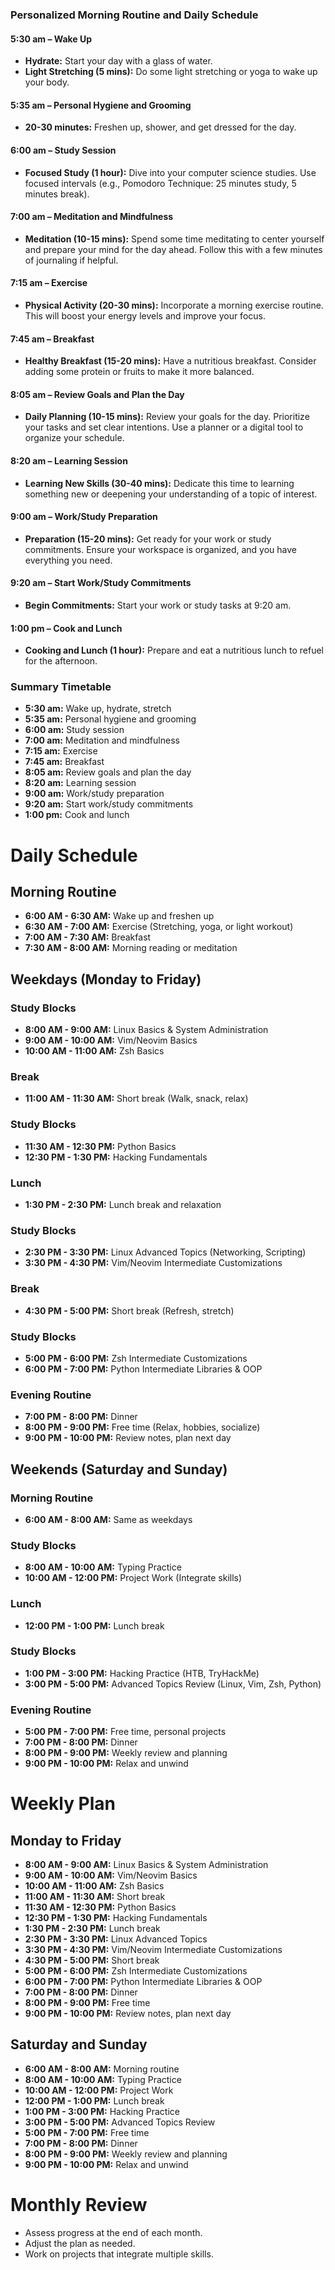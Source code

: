 ### Personalized Morning Routine and Daily Schedule

#### **5:30 am – Wake Up**
- **Hydrate:** Start your day with a glass of water.
- **Light Stretching (5 mins):** Do some light stretching or yoga to wake up your body.

#### **5:35 am – Personal Hygiene and Grooming**
- **20-30 minutes:** Freshen up, shower, and get dressed for the day.

#### **6:00 am – Study Session**
- **Focused Study (1 hour):** Dive into your computer science studies. Use focused intervals (e.g., Pomodoro Technique: 25 minutes study, 5 minutes break).

#### **7:00 am – Meditation and Mindfulness**
- **Meditation (10-15 mins):** Spend some time meditating to center yourself and prepare your mind for the day ahead. Follow this with a few minutes of journaling if helpful.

#### **7:15 am – Exercise**
- **Physical Activity (20-30 mins):** Incorporate a morning exercise routine. This will boost your energy levels and improve your focus.

#### **7:45 am – Breakfast**
- **Healthy Breakfast (15-20 mins):** Have a nutritious breakfast. Consider adding some protein or fruits to make it more balanced.

#### **8:05 am – Review Goals and Plan the Day**
- **Daily Planning (10-15 mins):** Review your goals for the day. Prioritize your tasks and set clear intentions. Use a planner or a digital tool to organize your schedule.

#### **8:20 am – Learning Session**
- **Learning New Skills (30-40 mins):** Dedicate this time to learning something new or deepening your understanding of a topic of interest.

#### **9:00 am – Work/Study Preparation**
- **Preparation (15-20 mins):** Get ready for your work or study commitments. Ensure your workspace is organized, and you have everything you need.

#### **9:20 am – Start Work/Study Commitments**
- **Begin Commitments:** Start your work or study tasks at 9:20 am.

#### **1:00 pm – Cook and Lunch**
- **Cooking and Lunch (1 hour):** Prepare and eat a nutritious lunch to refuel for the afternoon.

### Summary Timetable

- **5:30 am:** Wake up, hydrate, stretch
- **5:35 am:** Personal hygiene and grooming
- **6:00 am:** Study session
- **7:00 am:** Meditation and mindfulness
- **7:15 am:** Exercise
- **7:45 am:** Breakfast
- **8:05 am:** Review goals and plan the day
- **8:20 am:** Learning session
- **9:00 am:** Work/study preparation
- **9:20 am:** Start work/study commitments
- **1:00 pm:** Cook and lunch


# Daily Schedule

## Morning Routine
- **6:00 AM - 6:30 AM:** Wake up and freshen up
- **6:30 AM - 7:00 AM:** Exercise (Stretching, yoga, or light workout)
- **7:00 AM - 7:30 AM:** Breakfast
- **7:30 AM - 8:00 AM:** Morning reading or meditation

## Weekdays (Monday to Friday)
### Study Blocks
- **8:00 AM - 9:00 AM:** Linux Basics & System Administration
- **9:00 AM - 10:00 AM:** Vim/Neovim Basics
- **10:00 AM - 11:00 AM:** Zsh Basics

### Break
- **11:00 AM - 11:30 AM:** Short break (Walk, snack, relax)

### Study Blocks
- **11:30 AM - 12:30 PM:** Python Basics
- **12:30 PM - 1:30 PM:** Hacking Fundamentals

### Lunch
- **1:30 PM - 2:30 PM:** Lunch break and relaxation

### Study Blocks
- **2:30 PM - 3:30 PM:** Linux Advanced Topics (Networking, Scripting)
- **3:30 PM - 4:30 PM:** Vim/Neovim Intermediate Customizations

### Break
- **4:30 PM - 5:00 PM:** Short break (Refresh, stretch)

### Study Blocks
- **5:00 PM - 6:00 PM:** Zsh Intermediate Customizations
- **6:00 PM - 7:00 PM:** Python Intermediate Libraries & OOP

### Evening Routine
- **7:00 PM - 8:00 PM:** Dinner
- **8:00 PM - 9:00 PM:** Free time (Relax, hobbies, socialize)
- **9:00 PM - 10:00 PM:** Review notes, plan next day

## Weekends (Saturday and Sunday)
### Morning Routine
- **6:00 AM - 8:00 AM:** Same as weekdays

### Study Blocks
- **8:00 AM - 10:00 AM:** Typing Practice
- **10:00 AM - 12:00 PM:** Project Work (Integrate skills)

### Lunch
- **12:00 PM - 1:00 PM:** Lunch break

### Study Blocks
- **1:00 PM - 3:00 PM:** Hacking Practice (HTB, TryHackMe)
- **3:00 PM - 5:00 PM:** Advanced Topics Review (Linux, Vim, Zsh, Python)

### Evening Routine
- **5:00 PM - 7:00 PM:** Free time, personal projects
- **7:00 PM - 8:00 PM:** Dinner
- **8:00 PM - 9:00 PM:** Weekly review and planning
- **9:00 PM - 10:00 PM:** Relax and unwind

# Weekly Plan
## Monday to Friday
- **8:00 AM - 9:00 AM:** Linux Basics & System Administration
- **9:00 AM - 10:00 AM:** Vim/Neovim Basics
- **10:00 AM - 11:00 AM:** Zsh Basics
- **11:00 AM - 11:30 AM:** Short break
- **11:30 AM - 12:30 PM:** Python Basics
- **12:30 PM - 1:30 PM:** Hacking Fundamentals
- **1:30 PM - 2:30 PM:** Lunch break
- **2:30 PM - 3:30 PM:** Linux Advanced Topics
- **3:30 PM - 4:30 PM:** Vim/Neovim Intermediate Customizations
- **4:30 PM - 5:00 PM:** Short break
- **5:00 PM - 6:00 PM:** Zsh Intermediate Customizations
- **6:00 PM - 7:00 PM:** Python Intermediate Libraries & OOP
- **7:00 PM - 8:00 PM:** Dinner
- **8:00 PM - 9:00 PM:** Free time
- **9:00 PM - 10:00 PM:** Review notes, plan next day

## Saturday and Sunday
- **6:00 AM - 8:00 AM:** Morning routine
- **8:00 AM - 10:00 AM:** Typing Practice
- **10:00 AM - 12:00 PM:** Project Work
- **12:00 PM - 1:00 PM:** Lunch break
- **1:00 PM - 3:00 PM:** Hacking Practice
- **3:00 PM - 5:00 PM:** Advanced Topics Review
- **5:00 PM - 7:00 PM:** Free time
- **7:00 PM - 8:00 PM:** Dinner
- **8:00 PM - 9:00 PM:** Weekly review and planning
- **9:00 PM - 10:00 PM:** Relax and unwind

# Monthly Review
- Assess progress at the end of each month.
- Adjust the plan as needed.
- Work on projects that integrate multiple skills.

